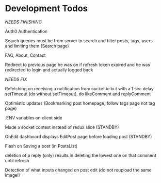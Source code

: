 # Development Todos

_NEEDS FINISHING_

Auth0 Authentication

Search queries must be from server to search and filter posts, tags, users and limiting them (Search page)

FAQ, About, Contact

Redirect to previous page he was on if refresh token expired and he was redirected to login and actually logged back

_NEEDS FIX_

Refetching on receiving a notification from socket.io but with a 1 sec delay setTimeout (do without setTimeout), do likeComment and replyComment

Optimistic updates (Bookmarking post homepage, follow tags page not tag page)

.ENV variables on client side

Made a socket context instead of redux slice (STANDBY)

OnEdit dashboard displays EditPost page before loading post (STANDBY)

Flash on Saving a post (in PostsList)

deletion of a reply (only) results in deleting the lowest one on that comment until refresh

Detection of what inputs changed on post edit (do not reupload the same image!)
